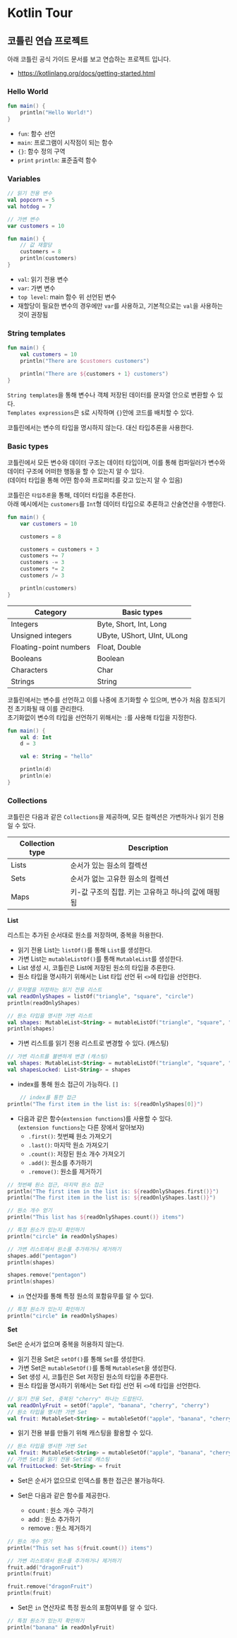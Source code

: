 # Kotlin Tour

## 코틀린 연습 프로젝트  
아래 코틀린 공식 가이드 문서를 보고 연습하는 프로젝트 입니다.
- https://kotlinlang.org/docs/getting-started.html


### Hello World

```kotlin
fun main() {
    println("Hello World!")
}
```
- `fun`: 함수 선언
- `main`: 프로그램이 시작점이 되는 함수
- `{}`: 함수 정의 구역
- `print` `println`: 표준출력 함수

### Variables
```kotlin
// 읽기 전용 변수
val popcorn = 5
val hotdog = 7

// 가변 변수
var customers = 10

fun main() {
    // 값 재할당
    customers = 8
    println(customers)
}
```
- `val`: 읽기 전용 변수
- `var`: 가변 변수
- `top level`: main 함수 위 선언된 변수
- 재할당이 필요한 변수의 경우에만 `var`를 사용하고, 기본적으로는 `val`을 사용하는 것이 권장됨

### String templates
```kotlin
fun main() {
    val customers = 10
    println("There are $customers customers")

    println("There are ${customers + 1} customers")
}
```
`String templates`을 통해 변수나 객체 저장된 데이터를 문자열 안으로 변환할 수 있다.   
`Templates expressions`은 `$`로 시작하며 `{}`안에 코드를 배치할 수 있다.

코틀린에서는 변수의 타입을 명시하지 않는다. 대신 타입추론을 사용한다.

### Basic types
코틀린에서 모든 변수와 데이터 구조는 데이터 타입이며, 이를 통해 컴파일러가 변수와 데이터 구조에 어떠한 행동을 할 수 있는지 알 수 있다.  
(데이터 타입을 통해 어떤 함수와 프로퍼티를 갖고 있는지 알 수 있음)

코틀린은 `타입추론`을 통해, 데이터 타입을 추론한다.   
아래 예시에서는 `customers`를 `Int`형 데이터 타입으로 추론하고 산술연산을 수행한다.

```kotlin
fun main() {
    var customers = 10

    customers = 8

    customers = customers + 3
    customers += 7
    customers -= 3
    customers *= 2
    customers /= 3

    println(customers)
}
```

| Category               | Basic types                |
|------------------------|----------------------------|
| Integers               | Byte, Short, Int, Long     |
| Unsigned integers      | UByte, UShort, UInt, ULong |
| Floating-point numbers | Float, Double              |
| Booleans               | Boolean                    |
| Characters             | Char                       |
| Strings                | String                     |

코틀린에서는 변수를 선언하고 이를 나중에 초기화할 수 있으며, 변수가 처음 참조되기 전 초기화될 때 이를 관리한다.  
초기화없이 변수의 타입을 선언하기 위해서는 `:`를 사용해 타입을 지정한다.

```kotlin
fun main() {
    val d: Int
    d = 3

    val e: String = "hello"

    println(d)
    println(e)
}
```

### Collections

코틀린은 다음과 같은 `Collections`을 제공하며, 모든 컬렉션은 가변하거나 읽기 전용일 수 있다.

| Collection type | Description                    |
|-----------------|--------------------------------|
| Lists           | 순서가 있는 원소의 컬렉션                 |
| Sets            | 순서가 없는 고유한 원소의 컬렉션             |
| Maps            | 키-값 구조의 집합. 키는 고유하고 하나의 값에 매핑됨 |

**List**

리스트는 추가된 순서대로 원소를 저장하며, 중복을 허용한다.

- 읽기 전용 List는 `listOf()`를 통해 `List`를 생성한다.
- 가변 List는 `mutableListOf()`를 통해 `MutableList`를 생성한다.
- List 생성 시, 코틀린은 List에 저장된 원소의 타입을 추론한다.
- 원소 타입을 명시하기 위해서는 List 타입 선언 뒤 `<>`에 타입을 선언한다. 

```kotlin
// 문자열을 저장하는 읽기 전용 리스트
val readOnlyShapes = listOf("triangle", "square", "circle")
println(readOnlyShapes)

// 원소 타입을 명시한 가변 리스트
val shapes: MutableList<String> = mutableListOf("triangle", "square", "circle")
println(shapes)
```

- 가변 리스트를 읽기 전용 리스트로 변경할 수 있다. (캐스팅)
```kotlin
// 가변 리스트를 불변하게 변경 (캐스팅)
val shapes: MutableList<String> = mutableListOf("triangle", "square", "circle")
val shapesLocked: List<String> = shapes
```

- index를 통해 원소 접근이 가능하다. `[]`
```kotlin
    // index를 통한 접근
println("The first item in the list is: ${readOnlyShapes[0]}")
```

- 다음과 같은 함수(`extension functions`)를 사용할 수 있다.  
(`extension functions`는 다른 장에서 알아보자)
  - `.first()`: 첫번째 원소 가져오기 
  - `.last()`: 마지막 원소 가져오기 
  - `.count()`: 저장된 원소 개수 가져오기
  - `.add()`: 원소를 추가하기
  - `.remove()`: 원소를 제거하기

```kotlin
// 첫번째 원소 접근, 마지막 원소 접근
println("The first item in the list is: ${readOnlyShapes.first()}")
println("The first item in the list is: ${readOnlyShapes.last()}")

// 원소 개수 얻기
println("This list has ${readOnlyShapes.count()} items")

// 특정 원소가 있는지 확인하기
println("circle" in readOnlyShapes)

// 가변 리스트에서 원소를 추가하거나 제거하기
shapes.add("pentagon")
println(shapes)

shapes.remove("pentagon")
println(shapes)
```

- `in` 연산자를 통해 특정 원소의 포함유무를 알 수 있다.
```kotlin
// 특정 원소가 있는지 확인하기
println("circle" in readOnlyShapes)
```

**Set**

Set은 순서가 없으며 중복을 허용하지 않는다.

- 읽기 전용 Set은 `setOf()`를 통해 `Set`를 생성한다.
- 가변 Set은 `mutableSetOf()`를 통해 `MutableSet`을 생성한다.
- Set 생성 시, 코틀린은 Set 저장된 원소의 타입을 추론한다.
- 원소 타입을 명시하기 위해서는 Set 타입 선언 뒤 `<>`에 타입을 선언한다. 

```kotlin
// 읽기 전용 Set, 중복된 "cherry" 하나는 드랍된다.
val readOnlyFruit = setOf("apple", "banana", "cherry", "cherry")
// 원소 타입을 명시한 가변 Set
val fruit: MutableSet<String> = mutableSetOf("apple", "banana", "cherry", "cherry")
```

- 읽기 전용 뷰를 만들기 위해 캐스팅을 활용할 수 있다.
```kotlin
// 원소 타입을 명시한 가변 Set
val fruit: MutableSet<String> = mutableSetOf("apple", "banana", "cherry", "cherry")
// 가변 Set을 읽기 전용 Set으로 캐스팅
val fruitLocked: Set<String> = fruit
```

- Set은 순서가 없으므로 인덱스를 통한 접근은 불가능하다.

- Set은 다음과 같은 함수를 제공한다.
  - count : 원소 개수 구하기
  - add : 원소 추가하기 
  - remove : 원소 제거하기
```kotlin
// 원소 개수 얻기
println("This set has ${fruit.count()} items")

// 가변 리스트에서 원소를 추가하거나 제거하기
fruit.add("dragonFruit")
println(fruit)

fruit.remove("dragonFruit")
println(fruit)
```

- Set은 `in` 연산자로 특정 원소의 포함여부를 알 수 있다.
```kotlin
// 특정 원소가 있는지 확인하기
println("banana" in readOnlyFruit)
```

